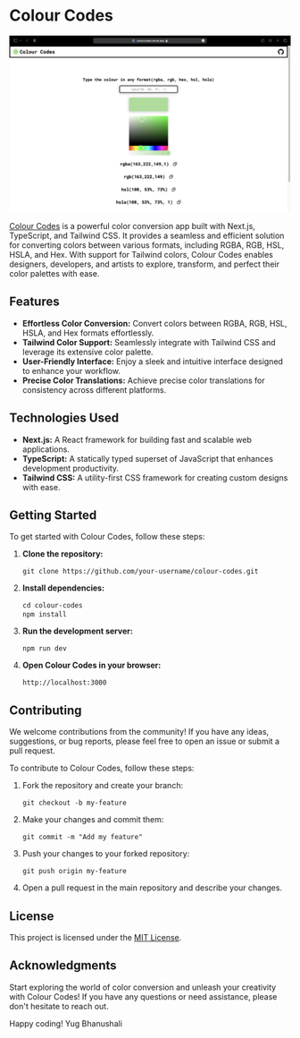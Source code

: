 # Colour Codes

![ColourCodes](./public/assets/colour-code-demo.png)

[Colour Codes](https://colourcodes.vercel.app) is a powerful color conversion app built with Next.js, TypeScript, and Tailwind CSS. It provides a seamless and efficient solution for converting colors between various formats, including RGBA, RGB, HSL, HSLA, and Hex. With support for Tailwind colors, Colour Codes enables designers, developers, and artists to explore, transform, and perfect their color palettes with ease.

## Features

- **Effortless Color Conversion:** Convert colors between RGBA, RGB, HSL, HSLA, and Hex formats effortlessly.
- **Tailwind Color Support:** Seamlessly integrate with Tailwind CSS and leverage its extensive color palette.
- **User-Friendly Interface:** Enjoy a sleek and intuitive interface designed to enhance your workflow.
- **Precise Color Translations:** Achieve precise color translations for consistency across different platforms.

## Technologies Used

- **Next.js:** A React framework for building fast and scalable web applications.
- **TypeScript:** A statically typed superset of JavaScript that enhances development productivity.
- **Tailwind CSS:** A utility-first CSS framework for creating custom designs with ease.

## Getting Started

To get started with Colour Codes, follow these steps:

1. **Clone the repository:**
   ```
   git clone https://github.com/your-username/colour-codes.git
   ```

2. **Install dependencies:**
   ```
   cd colour-codes
   npm install
   ```

3. **Run the development server:**
   ```
   npm run dev
   ```

4. **Open Colour Codes in your browser:**
   ```
   http://localhost:3000
   ```

## Contributing

We welcome contributions from the community! If you have any ideas, suggestions, or bug reports, please feel free to open an issue or submit a pull request.

To contribute to Colour Codes, follow these steps:

1. Fork the repository and create your branch:
   ```
   git checkout -b my-feature
   ```

2. Make your changes and commit them:
   ```
   git commit -m "Add my feature"
   ```

3. Push your changes to your forked repository:
   ```
   git push origin my-feature
   ```

4. Open a pull request in the main repository and describe your changes.

## License

This project is licensed under the [MIT License](LICENSE).

## Acknowledgments

Start exploring the world of color conversion and unleash your creativity with Colour Codes! If you have any questions or need assistance, please don't hesitate to reach out.

Happy coding!
Yug Bhanushali